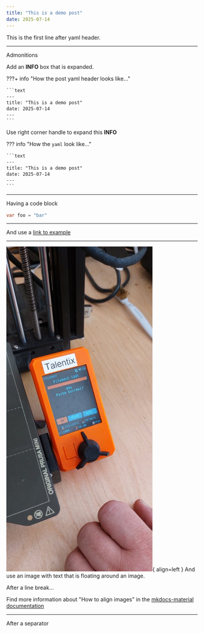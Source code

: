 ```yaml
---
title: "This is a demo post"
date: 2025-07-14
---
```


This is the first line after yaml header.

---

Admonitions

Add an **INFO** box that is expanded.

???+ info "How the post yaml header looks like..."

    ```text
    ---
    title: "This is a demo post"
    date: 2025-07-14
    ---
    ```

Use right corner handle to expand this **INFO**

??? info "How the `yaml` look like..."

    ```text
    ---
    title: "This is a demo post"
    date: 2025-07-14
    ---
    ```



---

Having a code block

```csharp
var foo = "bar"

```

---

And use a [link to example](https://example.com)

---

![talentix 3d printer](../../images/20250621_110402Klein.jpg){ align=left }
And use an image with text that is floating around an image.

After a line break...

Find more information about "How to align images" in the [mkdocs-material documentation](https://squidfunk.github.io/mkdocs-material/reference/images/#image-alignment)

---

After a separator